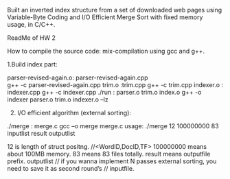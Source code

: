 Built an inverted index structure from a set of downloaded web pages using Variable-Byte Coding and I/O Efficient Merge Sort with fixed memory usage, in C/C++.



ReadMe  of  HW 2

How to compile the source code:
mix-compilation using gcc and g++.

1.Build index part:

parser-revised-again.o: parser-revised-again.cpp	
g++ -c parser-revised-again.cpp
trim.o :trim.cpp
	g++ -c trim.cpp
indexer.o : indexer.cpp
	g++ -c indexer.cpp 
./run : parser.o trim.o index.o
	g++ -o indexer parser.o trim.o indexer.o –lz
	

2. I/O efficient algorithm (external sorting):

./merge : merge.c
	gcc –o merge merge.c
usage:
	./merge 12  100000000  83 inputlist result outputlist

12 is length of struct positng.    //<WordID,DocID,TF>
100000000 means about 100MB memory.
83 means 83 files totally.
result means outputfile prefix.
outputlist       // if you wanna implement N passes external sorting, you need to save it as second round’s 
        // inputfile.
 




 



